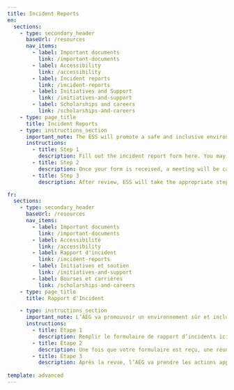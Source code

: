 ```yaml
---
title: Incident Reports
en:
  sections:
    - type: secondary_header
      baseUrl: /resources
      nav_items:
        - label: Important documents
          link: /important-documents
        - label: Accessibility
          link: /accessibility
        - label: Incident reports
          link: /incident-reports
        - label: Initiatives and Support
          link: /initiatives-and-support
        - label: Scholarships and careers
          link: /scholarships-and-careers
    - type: page_title
      title: Incident Reports
    - type: instructions_section
      important_note: The ESS will promote a safe and inclusive environment for all Members of the Society. Thus, words or actions that are sexist, racist, homophobic, or otherwise discriminatory will not be tolerated. In line with this sentiment word or actions that are violent, threatening or promote rape culture will also not be tolerated.
      instructions:
        - title: Step 1
          description: Fill out the incident report form here. You may choose whether you would like to remain anonymous throughout this process.
        - title: Step 2
          description: Once your form is received, a meeting will be called with the incident response committee to review the report.
        - title: Step 3
          description: After review, ESS will take the appropriate steps as per the constitution to ensure the incident is handled responsibly.

fr:
  sections:
    - type: secondary_header
      baseUrl: /resources
      nav_items:
        - label: Important documents
          link: /important-documents
        - label: Accessibilité
          link: /accessibility
        - label: Rapport d'incident
          link: /incident-reports
        - label: Initiatives et soutien
          link: /initiatives-and-support
        - label: Bourses et carrières
          link: /scholarships-and-careers
    - type: page_title
      title: Rapport d'Incident

    - type: instructions_section
      important_note: L’AÉG va promouvoir un environnement sûr et inclusif pour tous les membres de la société. Donc, les mots ou actions qui sont sexiste, raciste, homophobe, ou autrement discriminatoire ne seront pas tolérés. Conformant à ce sentiment, les mots ou les actions qui sont violent, menaçant, ou qui encouragent le viol ne seront pas tolérés.
      instructions:
        - title: Étape 1
          description: Remplir le formulaire de rapport d’incidents ici. Vous pouvez choisir si vous voulez être anonyme pour cette procédure.
        - title: Étape 2
          description: Une fois que votre formulaire est reçu, une réunion de la comité de réponse d’incidents sera appelée pour revoir le rapport.
        - title: Étape 3
          description: Après la revue, l’AÉG va prendre les actions appropriées selon la constitution pour être certain que l’incident est géré de manière responsable.
          
template: advanced
---
```

